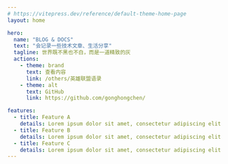 ```yaml
---
# https://vitepress.dev/reference/default-theme-home-page
layout: home

hero:
  name: "BLOG & DOCS"
  text: "会记录一些技术文章、生活分享"
  tagline: 世界既不黑也不白，而是一道精致的灰
  actions:
    - theme: brand
      text: 查看内容
      link: /others/英雄联盟语录
    - theme: alt
      text: GitHub
      link: https://github.com/gonghongchen/

features:
  - title: Feature A
    details: Lorem ipsum dolor sit amet, consectetur adipiscing elit
  - title: Feature B
    details: Lorem ipsum dolor sit amet, consectetur adipiscing elit
  - title: Feature C
    details: Lorem ipsum dolor sit amet, consectetur adipiscing elit
---
```


